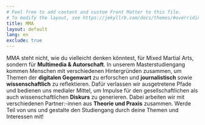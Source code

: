 ```yaml
---
# Feel free to add content and custom Front Matter to this file.
# To modify the layout, see https://jekyllrb.com/docs/themes/#overriding-theme-defaults
title: MMA
layout: default
lang: en
exclude: true
---
```


MMA steht nicht, wie du vielleicht denken könntest, für Mixed Martial Arts, sondern für **Multimedia & Autorschaft**. In unserem Masterstudiengang kommen Menschen mit verschiedenen Hintergründen zusammen, um Themen der **digitalen Gegenwart** zu erforschen und **journalistisch** sowie **wissenschaftlich** zu reflektieren. Dafür verlassen wir ausgetretene Pfade und bedienen uns medialer Mittel, um Impulse für den gesellschaftlichen als auch wissenschaftlichen **Diskurs** zu generieren. Dabei arbeiten wir mit verschiedenen Partner:-innen aus **Theorie und Praxis** zusammen. Werde Teil von uns und gestalte den Studiengang durch deine Themen und Interessen mit!